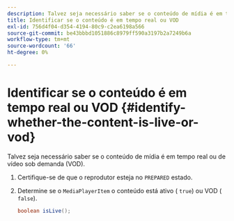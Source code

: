 ```yaml
---
description: Talvez seja necessário saber se o conteúdo de mídia é em tempo real ou de vídeo sob demanda (VOD).
title: Identificar se o conteúdo é em tempo real ou VOD
exl-id: 756d4f04-d354-4194-80c9-c2ea6198a566
source-git-commit: be43bbbd1051886c8979ff590a3197b2a7249b6a
workflow-type: tm+mt
source-wordcount: '66'
ht-degree: 0%

---
```


# Identificar se o conteúdo é em tempo real ou VOD {#identify-whether-the-content-is-live-or-vod}

Talvez seja necessário saber se o conteúdo de mídia é em tempo real ou de vídeo sob demanda (VOD).

1. Certifique-se de que o reprodutor esteja no `PREPARED` estado.
1. Determine se o `MediaPlayerItem` o conteúdo está ativo ( `true`) ou VOD ( `false`).

   ```java
   boolean isLive();
   ```
